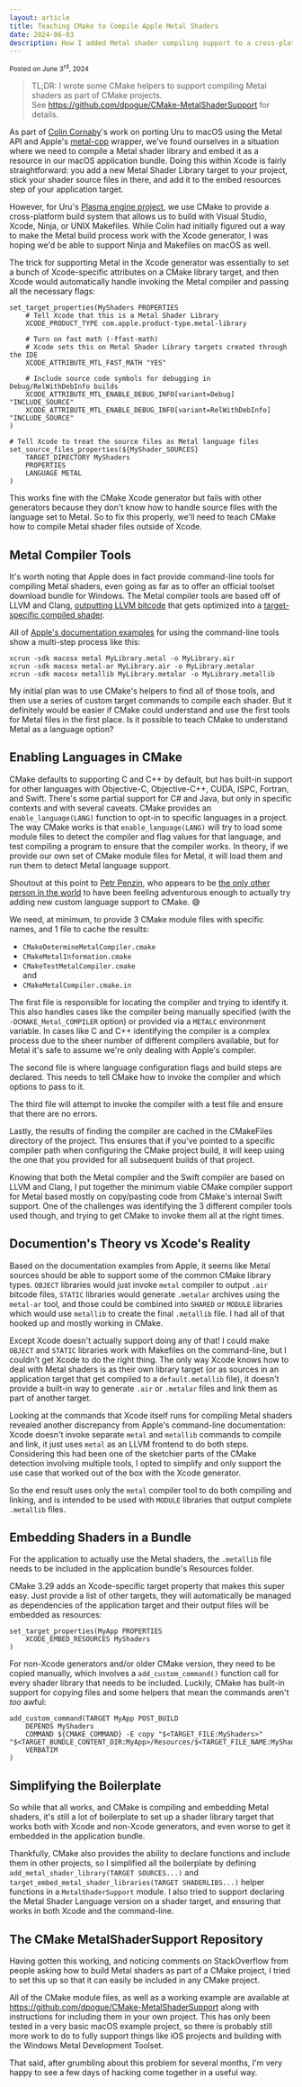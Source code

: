 ```yaml
---
layout: article
title: Teaching CMake to Compile Apple Metal Shaders
date: 2024-06-03
description: How I added Metal shader compiling support to a cross-platform C++ workflow.
---
```

<small>Posted on <time pubdate datetime="2024-06-03">June 3<sup>rd</sup>, 2024</time></small>

> TL;DR: I wrote some CMake helpers to support compiling Metal shaders as part of CMake projects.  
> See https://github.com/dpogue/CMake-MetalShaderSupport for details.

As part of [Colin Cornaby](https://www.colincornaby.me/)'s work on porting Uru to macOS using the Metal API and Apple's [metal-cpp](https://developer.apple.com/metal/cpp/) wrapper, we've found ourselves in a situation where we need to compile a Metal shader library and embed it as a resource in our macOS application bundle. Doing this within Xcode is fairly straightforward: you add a new Metal Shader Library target to your project, stick your shader source files in there, and add it to the embed resources step of your application target.

However, for Uru's [Plasma engine project](https://h-uru.github.io/Plasma/), we use CMake to provide a cross-platform build system that allows us to build with Visual Studio, Xcode, Ninja, or <abbr>UNIX</abbr> Makefiles. While Colin had initially figured out a way to make the Metal build process work with the Xcode generator, I was hoping we'd be able to support Ninja and Makefiles on macOS as well.

The trick for supporting Metal in the Xcode generator was essentially to set a bunch of Xcode-specific attributes on a CMake library target, and then Xcode would automatically handle invoking the Metal compiler and passing all the necessary flags:

```
set_target_properties(MyShaders PROPERTIES
    # Tell Xcode that this is a Metal Shader Library
    XCODE_PRODUCT_TYPE com.apple.product-type.metal-library

    # Turn on fast math (-ffast-math)
    # Xcode sets this on Metal Shader Library targets created through the IDE
    XCODE_ATTRIBUTE_MTL_FAST_MATH "YES"

    # Include source code symbols for debugging in Debug/RelWithDebInfo builds
    XCODE_ATTRIBUTE_MTL_ENABLE_DEBUG_INFO[variant=Debug] "INCLUDE_SOURCE"
    XCODE_ATTRIBUTE_MTL_ENABLE_DEBUG_INFO[variant=RelWithDebInfo] "INCLUDE_SOURCE"
)

# Tell Xcode to treat the source files as Metal language files
set_source_files_properties(${MyShader_SOURCES}
    TARGET_DIRECTORY MyShaders
    PROPERTIES
    LANGUAGE METAL
)
```

This works fine with the CMake Xcode generator but fails with other generators because they don't know how to handle source files with the language set to Metal. So to fix this properly, we'll need to teach CMake how to compile Metal shader files outside of Xcode.


Metal Compiler Tools
--------------------

It's worth noting that Apple does in fact provide command-line tools for compiling Metal shaders, even going as far as to offer an official toolset download bundle for Windows. The Metal compiler tools are based off of LLVM and Clang, [outputting LLVM bitcode](https://medium.com/@samuliak/breaking-down-metals-intermediate-representation-format-41827022489c) that gets optimized into a [target-specific compiled shader](https://worthdoingbadly.com/metalbitcode/).

All of [Apple's documentation examples](https://developer.apple.com/library/archive/documentation/Miscellaneous/Conceptual/MetalProgrammingGuide/Dev-Technique/Dev-Technique.html) for using the command-line tools show a multi-step process like this:

```
xcrun -sdk macosx metal MyLibrary.metal -o MyLibrary.air
xcrun -sdk macosx metal-ar MyLibrary.air -o MyLibrary.metalar
xcrun -sdk macosx metallib MyLibrary.metalar -o MyLibrary.metallib
```

My initial plan was to use CMake's helpers to find all of those tools, and then use a series of custom target commands to compile each shader. But it definitely would be easier if CMake could understand and use the first tools for Metal files in the first place. Is it possible to teach CMake to understand Metal as a language option?


Enabling Languages in CMake
---------------------------

CMake defaults to supporting C and C++ by default, but has built-in support for other languages with Objective-C, Objective-C++, <abbr>CUDA</abbr>, <abbr>ISPC</abbr>, Fortran, and Swift. There's some partial support for C# and Java, but only in specific contexts and with several caveats. CMake provides an `enable_language(LANG)` function to opt-in to specific languages in a project. The way CMake works is that `enable_language(LANG)` will try to load some module files to detect the compiler and flag values for that language, and test compiling a program to ensure that the compiler works. In theory, if we provide our own set of CMake module files for Metal, it will load them and run them to detect Metal language support.

Shoutout at this point to [Petr Penzin](https://github.com/ppenzin), who appears to be [the only other person in the world](https://cmake.org/pipermail/cmake/2018-November/068662.html) to have been feeling adventurous enough to actually try adding new custom language support to CMake. 😅

We need, at minimum, to provide 3 CMake module files with specific names, and 1 file to cache the results:
* `CMakeDetermineMetalCompiler.cmake`
* `CMakeMetalInformation.cmake`
* `CMakeTestMetalCompiler.cmake`<br>and
* `CMakeMetalCompiler.cmake.in`

The first file is responsible for locating the compiler and trying to identify it. This also handles cases like the compiler being manually specified (with the `-DCMAKE_Metal_COMPILER` option) or provided via a `METALC` environment variable. In cases like C and C++ identifying the compiler is a complex process due to the sheer number of different compilers available, but for Metal it's safe to assume we're only dealing with Apple's compiler.

The second file is where language configuration flags and build steps are declared. This needs to tell CMake how to invoke the compiler and which options to pass to it.

The third file will attempt to invoke the compiler with a test file and ensure that there are no errors.

Lastly, the results of finding the compiler are cached in the CMakeFiles directory of the project. This ensures that if you've pointed to a specific compiler path when configuring the CMake project build, it will keep using the one that you provided for all subsequent builds of that project.

Knowing that both the Metal compiler and the Swift compiler are based on LLVM and Clang, I put together the minimum viable CMake compiler support for Metal based mostly on copy/pasting code from CMake's internal Swift support. One of the challenges was identifying the 3 different compiler tools used though, and trying to get CMake to invoke them all at the right times.


Documention's Theory vs Xcode's Reality
---------------------------------------

Based on the documentation examples from Apple, it seems like Metal sources should be able to support some of the common CMake library types. `OBJECT` libraries would just invoke `metal` compiler to output `.air` bitcode files, `STATIC` libraries would generate `.metalar` archives using the `metal-ar` tool, and those could be combined into `SHARED` or `MODULE` libraries which would use `metallib` to create the final `.metallib` file. I had all of that hooked up and mostly working in CMake.

Except Xcode doesn't actually support doing any of that! I could make `OBJECT` and `STATIC` libraries work with Makefiles on the command-line, but I couldn't get Xcode to do the right thing. The only way Xcode knows how to deal with Metal shaders is as their own library target (or as sources in an application target that get compiled to a `default.metallib` file), it doesn't provide a built-in way to generate `.air` or `.metalar` files and link them as part of another target.

Looking at the commands that Xcode itself runs for compiling Metal shaders revealed another discrepancy from Apple's command-line documentation: Xcode doesn't invoke separate `metal` and `metallib` commands to compile and link, it just uses `metal` as an LLVM frontend to do both steps. Considering this had been one of the sketchier parts of the CMake detection involving multiple tools, I opted to simplify and only support the use case that worked out of the box with the Xcode generator.

So the end result uses only the `metal` compiler tool to do both compiling and linking, and is intended to be used with `MODULE` libraries that output complete `.metallib` files.


Embedding Shaders in a Bundle
-----------------------------

For the application to actually use the Metal shaders, the `.metallib` file needs to be included in the application bundle's Resources folder.

CMake 3.29 adds an Xcode-specific target property that makes this super easy. Just provide a list of other targets, they will automatically be managed as dependencies of the application target and their output files will be embedded as resources:

```
set_target_properties(MyApp PROPERTIES
    XCODE_EMBED_RESOURCES MyShaders
)
```

For non-Xcode generators and/or older CMake version, they need to be copied manually, which involves a `add_custom_command()` function call for every shader library that needs to be included. Luckily, CMake has built-in support for copying files and some helpers that mean the commands aren't _too_ awful:

```
add_custom_command(TARGET MyApp POST_BUILD
    DEPENDS MyShaders
    COMMAND ${CMAKE_COMMAND} -E copy "$<TARGET_FILE:MyShaders>" "$<TARGET_BUNDLE_CONTENT_DIR:MyApp>/Resources/$<TARGET_FILE_NAME:MyShaders>"
    VERBATIM
)
```


Simplifying the Boilerplate
---------------------------

So while that all works, and CMake is compiling and embedding Metal shaders, it's still a lot of boilerplate to set up a shader library target that works both with Xcode and non-Xcode generators, and even worse to get it embedded in the application bundle.

Thankfully, CMake also provides the ability to declare functions and include them in other projects, so I simplified all the boilerplate by defining `add_metal_shader_library(TARGET SOURCES...)` and `target_embed_metal_shader_libraries(TARGET SHADERLIBS...)` helper functions in a `MetalShaderSupport` module. I also tried to support declaring the Metal Shader Language version on a shader target, and ensuring that works in both Xcode and the command-line.


The CMake MetalShaderSupport Repository
---------------------------------------

Having gotten this working, and noticing comments on StackOverflow from people asking how to build Metal shaders as part of a CMake project, I tried to set this up so that it can easily be included in any CMake project.

All of the CMake module files, as well as a working example are available at https://github.com/dpogue/CMake-MetalShaderSupport along with instructions for including them in your own project. This has only been tested in a very basic macOS example project, so there is probably still more work to do to fully support things like iOS projects and building with the Windows Metal Development Toolset.

That said, after grumbling about this problem for several months, I'm very happy to see a few days of hacking come together in a useful way.
